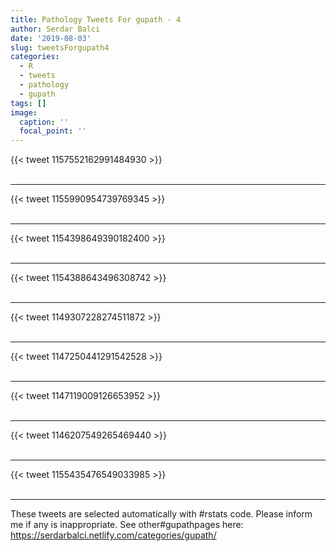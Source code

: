 ```yaml
---
title: Pathology Tweets For gupath - 4
author: Serdar Balci
date: '2019-08-03'
slug: tweetsForgupath4
categories:
  - R
  - tweets
  - pathology
  - gupath
tags: []
image:
  caption: ''
  focal_point: ''
---
```



{{< tweet 1157552162991484930 >}}
<br>
<br>
<hr>
{{< tweet 1155990954739769345 >}}
<br>
<br>
<hr>
{{< tweet 1154398649390182400 >}}
<br>
<br>
<hr>
{{< tweet 1154388643496308742 >}}
<br>
<br>
<hr>
{{< tweet 1149307228274511872 >}}
<br>
<br>
<hr>
{{< tweet 1147250441291542528 >}}
<br>
<br>
<hr>
{{< tweet 1147119009126653952 >}}
<br>
<br>
<hr>
{{< tweet 1146207549265469440 >}}
<br>
<br>
<hr>
{{< tweet 1155435476549033985 >}}
<br>
<br>
<hr>


These tweets are selected automatically with #rstats code. Please inform me if any is inappropriate.
See other#gupathpages here: https://serdarbalci.netlify.com/categories/gupath/
